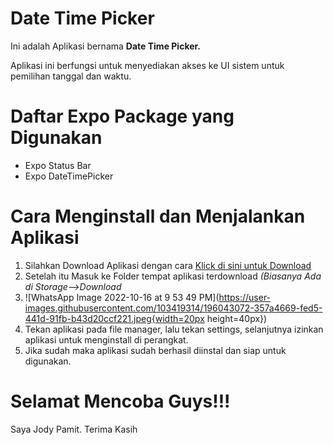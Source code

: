 # Date Time Picker
Ini adalah Aplikasi bernama **Date Time Picker.** 

Aplikasi ini berfungsi untuk menyediakan akses ke UI sistem untuk pemilihan tanggal dan waktu.
# Daftar Expo Package yang Digunakan
- Expo Status Bar
- Expo DateTimePicker
# Cara Menginstall dan Menjalankan Aplikasi
1. Silahkan Download Aplikasi dengan cara [Klick di sini untuk Download](https://expo.dev/artifacts/1396d24d-e4c5-49cf-a472-8b4c22d92742)
2. Setelah itu Masuk ke Folder tempat aplikasi terdownload *(Biasanya Ada di Storage-->Download*
3. ![WhatsApp Image 2022-10-16 at 9 53 49 PM](https://user-images.githubusercontent.com/103419314/196043072-357a4669-fed5-441d-91fb-b43d20ccf221.jpeg{width=20px height=40px})
4. Tekan aplikasi pada file manager, lalu tekan settings, selanjutnya izinkan aplikasi untuk menginstall di perangkat.
5. Jika sudah maka aplikasi sudah berhasil diinstal dan siap untuk digunakan.
# Selamat Mencoba Guys!!!
Saya Jody Pamit. Terima Kasih

